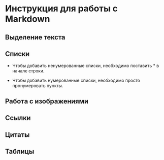 # Инструкция для работы с Markdown

## Выделение текста

## Списки

* Чтобы добавить ненумерованные списки, необходимо поставить * в начале строки.

* Чтобы добавить нумерованные списки, необходимо просто пронумеровать пункты.

## Работа с изображениями

## Ссылки

## Цитаты

## Таблицы